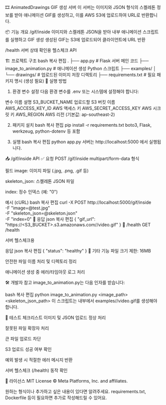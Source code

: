 🎞️ AnimatedDrawings GIF 생성 서버
이 서버는 이미지와 JSON 형식의 스켈레톤 정보를 받아 애니메이션 GIF를 생성하고, 이를 AWS S3에 업로드하여 URL로 반환합니다.

📦 기능 개요
/gif/inside
이미지와 스켈레톤 JSON을 받아 내부 애니메이션 스크립트를 실행하고 GIF 생성
생성된 GIF는 S3에 업로드되어 클라이언트에 URL 반환

/health
서버 상태 확인용 헬스체크 API

🏗️ 프로젝트 구조
bash
복사
편집
.
├── app.py                    # Flask 서버 메인 코드
├── image_to_animation.py     # 애니메이션 생성 Python 스크립트
├── examples/
│   └── drawings/             # 업로드된 이미지 저장 디렉토리
├── requirements.txt          # 필요 패키지 명시 (생성 필요)
🚀 실행 방법
1. 환경 변수 설정
다음 환경 변수를 .env 또는 시스템에 설정해야 합니다:

변수 이름	설명
S3_BUCKET_NAME	업로드할 S3 버킷 이름
AWS_ACCESS_KEY_ID	AWS 액세스 키
AWS_SECRET_ACCESS_KEY	AWS 시크릿 키
AWS_REGION	AWS 리전 (기본값: ap-southeast-2)

2. 패키지 설치
bash
복사
편집
pip install -r requirements.txt
boto3, Flask, werkzeug, python-dotenv 등 포함

3. 실행
bash
복사
편집
python app.py
서버는 http://localhost:5000 에서 실행됩니다.

📤 /gif/inside API
✅ 요청
POST /gif/inside
multipart/form-data 형식

필드
image: 이미지 파일 (.jpg, .png, .gif 등)

skeleton_json: 스켈레톤 JSON 파일

index: 정수 인덱스 (예: "0")

예시 (cURL)
bash
복사
편집
curl -X POST http://localhost:5000/gif/inside \
  -F "image=@test.jpg" \
  -F "skeleton_json=@skeleton.json" \
  -F "index=0"
🔁 응답
json
복사
편집
{
  "gif_url": "https://<S3_BUCKET>.s3.amazonaws.com/<uuid>/video.gif"
}
📡 /health
GET /health

서버 헬스체크용

응답
json
복사
편집
{
  "status": "healthy"
}
🧹 기타 기능
파일 크기 제한: 16MB

안전한 파일 이름 처리 및 디렉토리 정리

애니메이션 생성 중 에러/타임아웃 로그 처리

🛠️ 개발자 참고
image_to_animation.py는 다음 인자를 받습니다:

bash
복사
편집
python image_to_animation.py <image_path> <uuid> <skeleton_json_path> <index>
이 스크립트는 내부에서 examples/<uuid>/video.gif를 생성해야 합니다.

🧪 테스트 체크리스트
 이미지 및 JSON 업로드 정상 처리

 잘못된 파일 확장자 처리

 큰 파일 업로드 차단

 S3 업로드 성공 여부 확인

 예외 발생 시 적절한 에러 메시지 반환

 서버 헬스체크 (/health) 동작 확인

📄 라이선스
MIT License © Meta Platforms, Inc. and affiliates.

원하는 형식이나 추가하고 싶은 내용이 있다면 알려주세요. requirements.txt, Dockerfile 등이 필요하면 추가로 작성해드릴 수 있어요.








